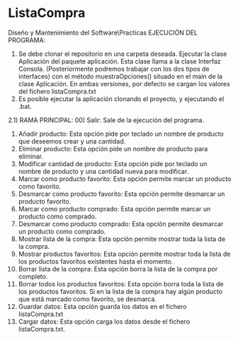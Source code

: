 # ListaCompra
Diseño y Mantenimiento del Software\Practicas
EJECUCIÓN DEL PROGRAMA: 

1) Se debe clonar el repositorio en una carpeta deseada. Ejecutar la clase Aplicación del paquete aplicación. Esta clase llama a la clase Interfaz Consola. (Posteriormente podremos trabajar con los dos tipos de interfaces) con el método muestraOpciones() situado en el main de la clase Aplicación. 
En ambas versiones, por defecto se cargan los valores del fichero listaCompra.txt
2) Es posible ejecutar la aplicación clonando el proyecto, y ejecutando el .bat.

2.1) RAMA PRINCIPAL: 
00)	Salir:  Sale de la ejecución del programa.
01)	Añadir producto:   Esta opción pide por teclado un nombre de producto que deseemos  crear y una cantidad. 
02)	Eliminar producto: Esta opción pide un nombre de producto  para eliminar. 
03)	Modificar cantidad de producto: Esta opción pide por teclado un nombre de producto y una cantidad nueva para modificar. 
04)	Marcar como producto favorito: Esta opción permite marcar un producto como favorito. 
05)	Desmarcar como producto favorito: Esta opción permite desmarcar un producto favorito. 
06)	Marcar como producto comprado: Esta opción permite marcar un producto como comprado. 
07)	Desmarcar como producto comprado: Esta opción permite desmarcar un producto como comprado.  
08)	Mostrar lista de la compra:  Esta opción permite mostrar toda la lista de la compra. 
09)	Mostrar productos favoritos:  Esta opción permite mostrar toda la lista de los productos favoritos existentes hasta el momento.  
10)	Borrar lista de la compra:  Esta opción borra la lista de la compra por completo. 
11)	Borrar todos los productos favoritos:  Esta opción borra toda la lista de los productos favoritos. Si en la lista de la compra hay algún producto que está marcado como favorito, se desmarca. 
12)	Guardar datos:  Esta opción guarda los datos en el fichero listaCompra.txt
13)	Cargar datos:  Esta opción carga los datos desde el fichero listaCompra.txt.
